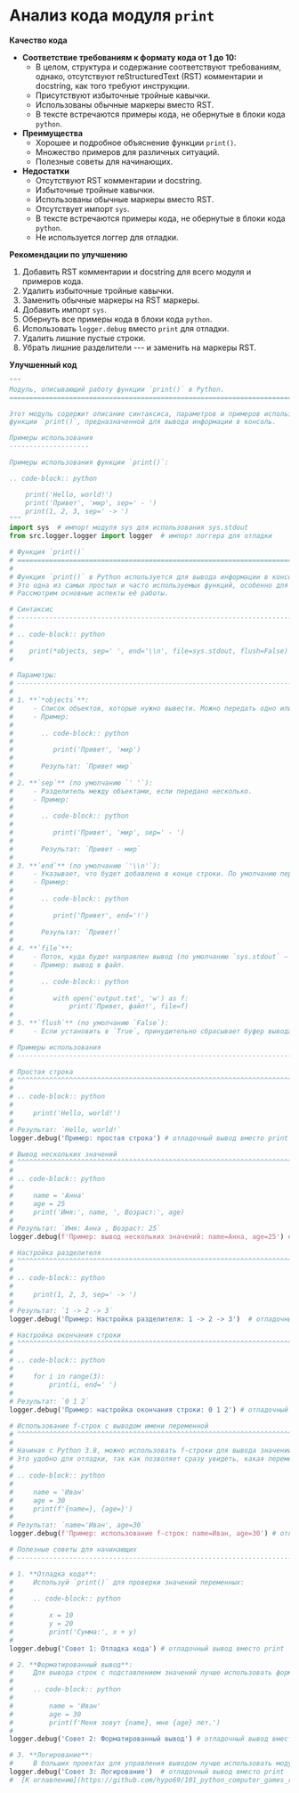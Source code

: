 # Анализ кода модуля `print`

**Качество кода**
- **Соответствие требованиям к формату кода от 1 до 10:** 
    -   В целом, структура и содержание соответствуют требованиям, однако, отсутствуют reStructuredText (RST) комментарии и docstring, как того требуют инструкции.
    -   Присутствуют избыточные тройные кавычки.
    -   Использованы обычные маркеры вместо RST.
    -   В тексте встречаются примеры кода, не обернутые в блоки кода `python`.
-   **Преимущества**
    -   Хорошее и подробное объяснение функции `print()`.
    -   Множество примеров для различных ситуаций.
    -   Полезные советы для начинающих.
-   **Недостатки**
    -   Отсутствуют RST комментарии и docstring.
    -   Избыточные тройные кавычки.
    -   Использованы обычные маркеры вместо RST.
    -   Отсутствует импорт `sys`.
    -   В тексте встречаются примеры кода, не обернутые в блоки кода `python`.
    -   Не используется логгер для отладки.

**Рекомендации по улучшению**

1.  Добавить RST комментарии и docstring для всего модуля и примеров кода.
2.  Удалить избыточные тройные кавычки.
3.  Заменить обычные маркеры на RST маркеры.
4.  Добавить импорт `sys`.
5.  Обернуть все примеры кода в блоки кода `python`.
6.  Использовать `logger.debug` вместо `print` для отладки.
7.  Удалить лишние пустые строки.
8.  Убрать лишние разделители --- и заменить на маркеры RST.

**Улучшенный код**

```python
"""
Модуль, описывающий работу функции `print()` в Python.
=========================================================================================

Этот модуль содержит описание синтаксиса, параметров и примеров использования
функции `print()`, предназначенной для вывода информации в консоль.

Примеры использования
--------------------

Примеры использования функции `print()`:

.. code-block:: python

    print('Hello, world!')
    print('Привет', 'мир', sep=' - ')
    print(1, 2, 3, sep=' -> ')
"""
import sys  # импорт модуля sys для использования sys.stdout
from src.logger.logger import logger  # импорт логгера для отладки

# Функция `print()`
# =========================================================================================
#
# Функция `print()` в Python используется для вывода информации в консоль.
# Это одна из самых простых и часто используемых функций, особенно для отладки и отображения данных.
# Рассмотрим основные аспекты её работы.

# Синтаксис
# ------------------------------------------------------------------------------------------
#
# .. code-block:: python
#
#    print(*objects, sep=' ', end='\\n', file=sys.stdout, flush=False)
#

# Параметры:
# ------------------------------------------------------------------------------------------
#
# 1. **`*objects`**:
#     - Список объектов, которые нужно вывести. Можно передать одно или несколько значений, разделённых запятой.
#     - Пример:
#
#       .. code-block:: python
#
#          print('Привет', 'мир')
#
#       Результат: `Привет мир`
#
# 2. **`sep`** (по умолчанию `' '`):
#     - Разделитель между объектами, если передано несколько.
#     - Пример:
#
#       .. code-block:: python
#
#          print('Привет', 'мир', sep=' - ')
#
#       Результат: `Привет - мир`
#
# 3. **`end`** (по умолчанию `'\\n'`):
#     - Указывает, что будет добавлено в конце строки. По умолчанию перевод строки.
#     - Пример:
#
#       .. code-block:: python
#
#          print('Привет', end='!')
#
#       Результат: `Привет!`
#
# 4. **`file`**:
#     - Поток, куда будет направлен вывод (по умолчанию `sys.stdout` — стандартный вывод).
#     - Пример: вывод в файл.
#
#       .. code-block:: python
#
#          with open('output.txt', 'w') as f:
#              print('Привет, файл!', file=f)
#
# 5. **`flush`** (по умолчанию `False`):
#     - Если установить в `True`, принудительно сбрасывает буфер вывода.

# Примеры использования
# ------------------------------------------------------------------------------------------

# Простая строка
# ^^^^^^^^^^^^^^^^^^^^^^^^^^^^^^^^^^^^^^^^^^^^^^^^^^^^^^^^^^^^^^^^^^^^^^^^^^^^^^^^^^^^^^^^^^^^^^^
#
# .. code-block:: python
#
#     print('Hello, world!')
#
# Результат: `Hello, world!`
logger.debug('Пример: простая строка') # отладочный вывод вместо print

# Вывод нескольких значений
# ^^^^^^^^^^^^^^^^^^^^^^^^^^^^^^^^^^^^^^^^^^^^^^^^^^^^^^^^^^^^^^^^^^^^^^^^^^^^^^^^^^^^^^^^^^^^^^^
#
# .. code-block:: python
#
#     name = 'Анна'
#     age = 25
#     print('Имя:', name, ', Возраст:', age)
#
# Результат: `Имя: Анна , Возраст: 25`
logger.debug(f'Пример: вывод нескольких значений: name=Анна, age=25') # отладочный вывод вместо print

# Настройка разделителя
# ^^^^^^^^^^^^^^^^^^^^^^^^^^^^^^^^^^^^^^^^^^^^^^^^^^^^^^^^^^^^^^^^^^^^^^^^^^^^^^^^^^^^^^^^^^^^^^^
#
# .. code-block:: python
#
#     print(1, 2, 3, sep=' -> ')
#
# Результат: `1 -> 2 -> 3`
logger.debug('Пример: Настройка разделителя: 1 -> 2 -> 3')  # отладочный вывод вместо print

# Настройка окончания строки
# ^^^^^^^^^^^^^^^^^^^^^^^^^^^^^^^^^^^^^^^^^^^^^^^^^^^^^^^^^^^^^^^^^^^^^^^^^^^^^^^^^^^^^^^^^^^^^^^
#
# .. code-block:: python
#
#     for i in range(3):
#         print(i, end=' ')
#
# Результат: `0 1 2`
logger.debug('Пример: настройка окончания строки: 0 1 2') # отладочный вывод вместо print

# Использование f-строк с выводом имени переменной
# ^^^^^^^^^^^^^^^^^^^^^^^^^^^^^^^^^^^^^^^^^^^^^^^^^^^^^^^^^^^^^^^^^^^^^^^^^^^^^^^^^^^^^^^^^^^^^^^
#
# Начиная с Python 3.8, можно использовать f-строки для вывода значений переменных с их именами в формате `имя=значение`.
# Это удобно для отладки, так как позволяет сразу увидеть, какая переменная и какое значение выводится.
#
# .. code-block:: python
#
#     name = 'Иван'
#     age = 30
#     print(f'{name=}, {age=}')
#
# Результат: `name='Иван', age=30`
logger.debug(f'Пример: использование f-строк: name=Иван, age=30') # отладочный вывод вместо print

# Полезные советы для начинающих
# ------------------------------------------------------------------------------------------

# 1. **Отладка кода**:
#     Используй `print()` для проверки значений переменных:
#
#     .. code-block:: python
#
#         x = 10
#         y = 20
#         print('Сумма:', x + y)
#
logger.debug('Совет 1: Отладка кода') # отладочный вывод вместо print

# 2. **Форматированный вывод**:
#     Для вывода строк с подставлением значений лучше использовать форматирование:
#
#     .. code-block:: python
#
#         name = 'Иван'
#         age = 30
#         print(f'Меня зовут {name}, мне {age} лет.')
#
logger.debug('Совет 2: Форматированный вывод') # отладочный вывод вместо print

# 3. **Логирование**:
#     В больших проектах для управления выводом лучше использовать модуль `logging`, но на начальном этапе `print()` помогает быстро выводить данные.
logger.debug('Совет 3: Логирование')  # отладочный вывод вместо print
#  [К оглавлению](https://github.com/hypo69/101_python_computer_games_ru/blob/master/cheet_sheets#readme)
```